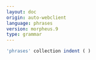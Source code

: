 ```yaml
---
layout: doc
origin: auto-webclient
language: phrases
version: morpheus.9
type: grammar
---
```



```js
'phrases' collection indent ( )
```
```
